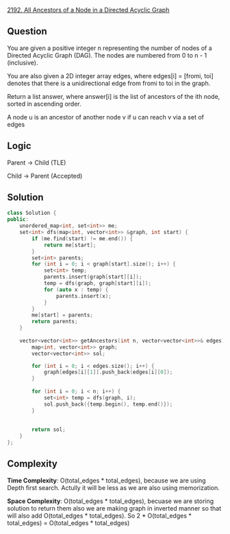 [2192. All Ancestors of a Node in a Directed Acyclic Graph](https://leetcode.com/problems/all-ancestors-of-a-node-in-a-directed-acyclic-graph/)

## Question

You are given a positive integer n representing the number of nodes of a Directed Acyclic Graph (DAG). The nodes are numbered from 0 to n - 1 (inclusive).

You are also given a 2D integer array edges, where edges[i] = [fromi, toi] denotes that there is a unidirectional edge from fromi to toi in the graph.

Return a list answer, where answer[i] is the list of ancestors of the ith node, sorted in ascending order.

A node u is an ancestor of another node v if u can reach v via a set of edges    


## Logic

Parent -> Child (TLE)

Child -> Parent (Accepted)



## Solution

```cpp
class Solution {
public:
    unordered_map<int, set<int>> me;
    set<int> dfs(map<int, vector<int>> &graph, int start) {
        if (me.find(start) != me.end()) {
            return me[start];
        }
        set<int> parents;
        for (int i = 0; i < graph[start].size(); i++) {
            set<int> temp;
            parents.insert(graph[start][i]);
            temp = dfs(graph, graph[start][i]);
            for (auto x : temp) {
                parents.insert(x);
            }
        }
        me[start] = parents;
        return parents;
    }
    
    vector<vector<int>> getAncestors(int n, vector<vector<int>>& edges) {
        map<int, vector<int>> graph;
        vector<vector<int>> sol;

        for (int i = 0; i < edges.size(); i++) {
            graph[edges[i][1]].push_back(edges[i][0]);
        }
        
        for (int i = 0; i < n; i++) {
            set<int> temp = dfs(graph, i);
            sol.push_back({temp.begin(), temp.end()});
        }
        
        
        return sol;
    }
};
```

## Complexity

 __Time Complexity__: O(total_edges * total_edges), because we are using Depth first search. Actully it will be less as we are also using memorization.
 
 __Space Complexity__: O(total_edges * total_edges), becuase we are storing solution to return them also we are making graph in inverted manner so that will also add O(total_edges * total_edges). So 2 * O(total_edges * total_edges) = O(total_edges * total_edges)
